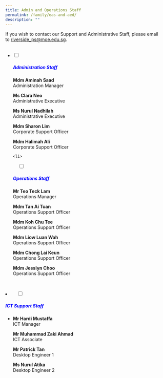 ```yaml
---
title: Admin and Operations Staff
permalink: /family/eas-and-aed/
description: ""
---
```

If you wish to contact our Support and Administrative Staff, please email to [riverside\_ps@moe.edu.sg](mailto:riverside_ps@moe.edu.sg).


<ul class="jekyllcodex_accordion">
 <li>
<input type="checkbox" id="accordion1">
		<label for="accordion1"><h5 style="color:blue">Administration Staff</h5></label>
<div>
<b>Mdm Aminah Saad</b><br>
Administration Manager
<br>
					
<b>Ms Clara Neo</b><br>Administrative Executive
<br>
					
<b>Ms Nurul Nadhilah</b><br>Administrative Executive
<br>
					
<b>Mdm Sharon Lim</b><br>Corporate Support Officer
<br>
					
<b>Mdm Halimah Ali</b><br>Corporate Support Officer</li>
		</div>
</li>

	<li>
    <input type="checkbox" id="accordion2">
    <label for="accordion2"><h5 style="color:blue">Operations Staff</h5></label>
	<div>

				
<b>Mr Teo Teck Lam</b><br>Operations Manager
<br>
				
<b>Mdm Tan Ai Tuan</b><br>Operations Support Officer<br>
				
<b>Mdm Koh Chu Tee</b><br>Operations Support Officer
<br>
				
<b>Mdm Liow Luan Wah</b><br>Operations Support Officer
<br>
				
<b>Mdm Chong Lai Keun</b><br>Operations Support Officer
<br>
				
<b>Mdm Jesslyn Choo</b><br>Operations Support Officer</li>
			</ul>
    </div>
	</li>
	
<li>
    <input type="checkbox" id="accordion3">
	<label for="accordion3"><h5 style="color:blue">ICT Support Staff</h5></label>
		<div>
			<ul>
				<li>
	<p><b>Mr Hardi Mustaffa</b><br>ICT Manager
<br></p>
<p><b>Mr Muhammad Zaki Ahmad</b><br>ICT Associate
<br></p>
<p><b>Mr Patrick Tan</b><br>Desktop Engineer 1<br></p>
<p><b>Ms Nurul Atika</b><br>Desktop Engineer 2</p>
</li>
			</ul>
		</div>